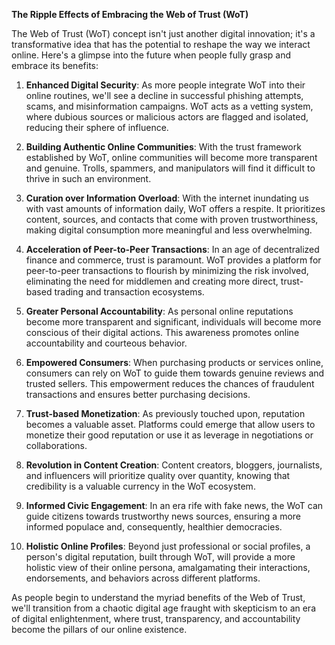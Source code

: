 **The Ripple Effects of Embracing the Web of Trust (WoT)**

The Web of Trust (WoT) concept isn't just another digital innovation; it's a transformative idea that has the potential to reshape the way we interact online. Here's a glimpse into the future when people fully grasp and embrace its benefits:

1. **Enhanced Digital Security**: As more people integrate WoT into their online routines, we'll see a decline in successful phishing attempts, scams, and misinformation campaigns. WoT acts as a vetting system, where dubious sources or malicious actors are flagged and isolated, reducing their sphere of influence.

2. **Building Authentic Online Communities**: With the trust framework established by WoT, online communities will become more transparent and genuine. Trolls, spammers, and manipulators will find it difficult to thrive in such an environment.

3. **Curation over Information Overload**: With the internet inundating us with vast amounts of information daily, WoT offers a respite. It prioritizes content, sources, and contacts that come with proven trustworthiness, making digital consumption more meaningful and less overwhelming.

4. **Acceleration of Peer-to-Peer Transactions**: In an age of decentralized finance and commerce, trust is paramount. WoT provides a platform for peer-to-peer transactions to flourish by minimizing the risk involved, eliminating the need for middlemen and creating more direct, trust-based trading and transaction ecosystems.

5. **Greater Personal Accountability**: As personal online reputations become more transparent and significant, individuals will become more conscious of their digital actions. This awareness promotes online accountability and courteous behavior.

6. **Empowered Consumers**: When purchasing products or services online, consumers can rely on WoT to guide them towards genuine reviews and trusted sellers. This empowerment reduces the chances of fraudulent transactions and ensures better purchasing decisions.

7. **Trust-based Monetization**: As previously touched upon, reputation becomes a valuable asset. Platforms could emerge that allow users to monetize their good reputation or use it as leverage in negotiations or collaborations.

8. **Revolution in Content Creation**: Content creators, bloggers, journalists, and influencers will prioritize quality over quantity, knowing that credibility is a valuable currency in the WoT ecosystem.

9. **Informed Civic Engagement**: In an era rife with fake news, the WoT can guide citizens towards trustworthy news sources, ensuring a more informed populace and, consequently, healthier democracies.

10. **Holistic Online Profiles**: Beyond just professional or social profiles, a person's digital reputation, built through WoT, will provide a more holistic view of their online persona, amalgamating their interactions, endorsements, and behaviors across different platforms.

As people begin to understand the myriad benefits of the Web of Trust, we'll transition from a chaotic digital age fraught with skepticism to an era of digital enlightenment, where trust, transparency, and accountability become the pillars of our online existence.
